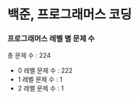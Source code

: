 # 백준, 프로그래머스 코딩
### 프로그래머스 레벨 별 문제 수
총 문제 수 : 224
- 0 레벨 문제 수 : 222
- 1 레벨 문제 수 : 1
- 2 레벨 문제 수 : 1

